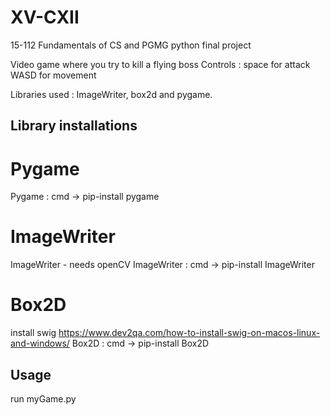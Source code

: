 # XV-CXII
15-112 Fundamentals of CS and PGMG python final project

Video game where you try to kill a flying boss 
Controls :
space for attack
WASD for movement

Libraries used : 
ImageWriter, box2d and pygame.

## Library installations
# Pygame
Pygame : cmd -> pip-install pygame

# ImageWriter
ImageWriter - needs openCV
ImageWriter : cmd -> pip-install ImageWriter

# Box2D
install swig
https://www.dev2qa.com/how-to-install-swig-on-macos-linux-and-windows/
Box2D : cmd -> pip-install Box2D

## Usage
run myGame.py
